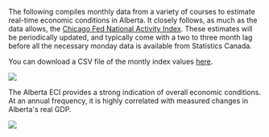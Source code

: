 The following compiles monthly data from a variety of courses to estimate real-time economic conditions in Alberta. It closely follows, as much as the data allows, the [Chicago Fed National Activity Index](https://www.chicagofed.org/publications/cfnai/index). These estimates will be periodically updated, and typically come with a two to three month lag before all the necessary monday data is available from Statistics Canada. 

You can download a CSV file of the montly index values [here](https://github.com/trevortombe/alberta_eci/raw/master/ECI_Index_Data.csv). 

![](https://raw.githubusercontent.com/trevortombe/alberta_eci/master/plot.png)

The Alberta ECI provides a strong indication of overall economic conditions. At an annual frequency, it is highly correlated with measured changes in Alberta's real GDP.

![](https://raw.githubusercontent.com/trevortombe/alberta_eci/master/GDPplot.png)
